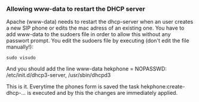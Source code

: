 ### Allowing www-data to restart the DHCP server
Apache (www-data) needs to restart the dhcp-server when an user creates a new
SIP phone or edits the mac adress of an existing one. You have to add www-data
to the sudoers file in order to allow this without any passwort prompt.
You edit the sudoers file by executing (don't edit the file manually!):
 
    sudo visudo

And you should add the line
    www-data hekphone  = NOPASSWD: /etc/init.d/dhcp3-server, /usr/sbin/dhcpd3
    
This is it. Everytime the phones form is saved the task hekphone:create-dhcp-…
is executed and by this the changes are immediately applied.